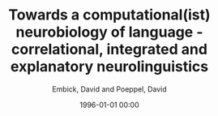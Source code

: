 ---
layout: post
title: Towards a computational(ist) neurobiology of language - correlational, integrated and explanatory neurolinguistics

date: 1996-01-01 00:00
author: Embick, David and Poeppel, David
tags: ["computation","explanation","levels","linguistic theory","reductionism","unification"]
journal: Language Cognition and Neuroscience

link: https://doi.org/10.1080/23273798.2014.980750

year: 2015
---